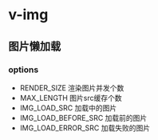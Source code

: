 # v-img
## 图片懒加载
### options
- RENDER_SIZE   渲染图片并发个数
- MAX_LENGTH    图片src缓存个数
- IMG_LOAD_SRC  加载中的图片
- IMG_LOAD_BEFORE_SRC   加载前的图片
- IMG_LOAD_ERROR_SRC    加载失败的图片